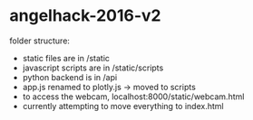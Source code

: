 # angelhack-2016-v2

folder structure:
- static files are in /static
- javascript scripts are in /static/scripts
- python backend is in /api
- app.js renamed to plotly.js -> moved to scripts
- to access the webcam, localhost:8000/static/webcam.html
- currently attempting to move everything to index.html
